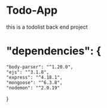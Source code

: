 # Todo-App

this is a todolist back end project

# "dependencies": {
    "body-parser": "^1.20.0",
    "ejs": "^3.1.8",
    "express": "^4.18.1",
    "mongoose": "^6.3.8",
    "nodemon": "^2.0.19"
  }
